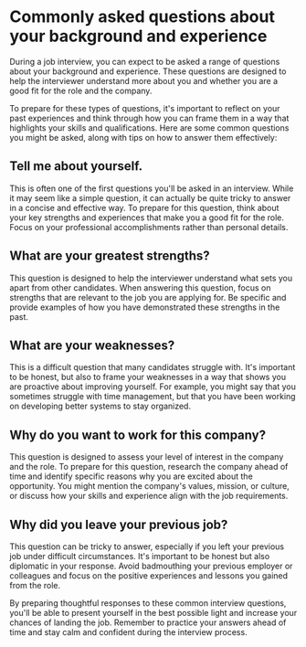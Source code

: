 Commonly asked questions about your background and experience
==================================================================================================================

During a job interview, you can expect to be asked a range of questions about your background and experience. These questions are designed to help the interviewer understand more about you and whether you are a good fit for the role and the company.

To prepare for these types of questions, it's important to reflect on your past experiences and think through how you can frame them in a way that highlights your skills and qualifications. Here are some common questions you might be asked, along with tips on how to answer them effectively:

Tell me about yourself.
-----------------------

This is often one of the first questions you'll be asked in an interview. While it may seem like a simple question, it can actually be quite tricky to answer in a concise and effective way. To prepare for this question, think about your key strengths and experiences that make you a good fit for the role. Focus on your professional accomplishments rather than personal details.

What are your greatest strengths?
---------------------------------

This question is designed to help the interviewer understand what sets you apart from other candidates. When answering this question, focus on strengths that are relevant to the job you are applying for. Be specific and provide examples of how you have demonstrated these strengths in the past.

What are your weaknesses?
-------------------------

This is a difficult question that many candidates struggle with. It's important to be honest, but also to frame your weaknesses in a way that shows you are proactive about improving yourself. For example, you might say that you sometimes struggle with time management, but that you have been working on developing better systems to stay organized.

Why do you want to work for this company?
-----------------------------------------

This question is designed to assess your level of interest in the company and the role. To prepare for this question, research the company ahead of time and identify specific reasons why you are excited about the opportunity. You might mention the company's values, mission, or culture, or discuss how your skills and experience align with the job requirements.

Why did you leave your previous job?
------------------------------------

This question can be tricky to answer, especially if you left your previous job under difficult circumstances. It's important to be honest but also diplomatic in your response. Avoid badmouthing your previous employer or colleagues and focus on the positive experiences and lessons you gained from the role.

By preparing thoughtful responses to these common interview questions, you'll be able to present yourself in the best possible light and increase your chances of landing the job. Remember to practice your answers ahead of time and stay calm and confident during the interview process.
